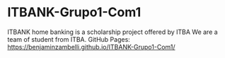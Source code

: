 # ITBANK-Grupo1-Com1
ITBANK home banking is a scholarship project offered by ITBA
We are a team of student from ITBA.
GitHub Pages: https://benjaminzambelli.github.io/ITBANK-Grupo1-Com1/
